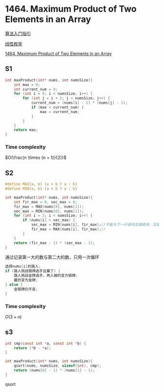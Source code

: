 # 1464. Maximum Product of Two Elements in an Array

[算法入门指引](https://docs.qq.com/mind/DU01SVGpab2tWdlNj?ADUIN=1063615427&ADSESSION=1652254327&ADTAG=CLIENT.QQ.5785_.0&ADPUBNO=27117)

[线性枚举](https://docs.qq.com/mind/DU2xseHN4QVZmcm5p)

[1464. Maximum Product of Two Elements in an Array](https://leetcode-cn.com/problems/maximum-product-of-two-elements-in-an-array/)

## S1

```c
int maxProduct(int* nums, int numsSize){
    int max = 0;
    int current_num = 0;
    for (int i = 0; i < numsSize; i++) {
        for (int j = i + 1; j < numsSize; j++) {
            current_num = (nums[i] - 1) * (nums[j] - 1);
            if (max < current_num) {
                max = current_num;
            }
        }
    }
    return max;
}
```

### Time complexity

$O(\frac{n \times (n + 1)}{2})$

## S2

```c
#define MAX(a, b) (a > b ? a : b)
#define MIN(a, b) (a < b ? a : b)

int maxProduct(int* nums, int numsSize){
    int fir_max = 0, sec_max = 0;
    fir_max = MAX(nums[0], nums[1]);
    sec_max = MIN(nums[0], nums[1]);
    for (int i = 2; i < numsSize; i++) {
        if (nums[i] > sec_max) {
            sec_max = MIN(nums[i], fir_max);//不能与下一行语句互换顺序，互换则fir_max改变
            fir_max = MAX(nums[i], fir_max);//
        }
    }
    return (fir_max - 1) * (sec_max - 1);
}
```

通过记录第一大的数与第二大的数，只用一次循环

```c
选择nums[i]的路人;
if (路人挑战银牌选手且赢了) {
    路人挑战金牌选手，两人输的变为银牌;
    赢的变为金牌;
} else {
    金银牌仍不变;
}
```

### Time complexity

$O(3 \times n)$

## s3

```c
int cmp(const int *a, const int *b) {
    return (*b - *a);
}

int maxProduct(int* nums, int numsSize){
    qsort(nums, numsSize, sizeof(int), cmp);
    return (nums[0] - 1) * (nums[1] - 1);
}
```

qsort